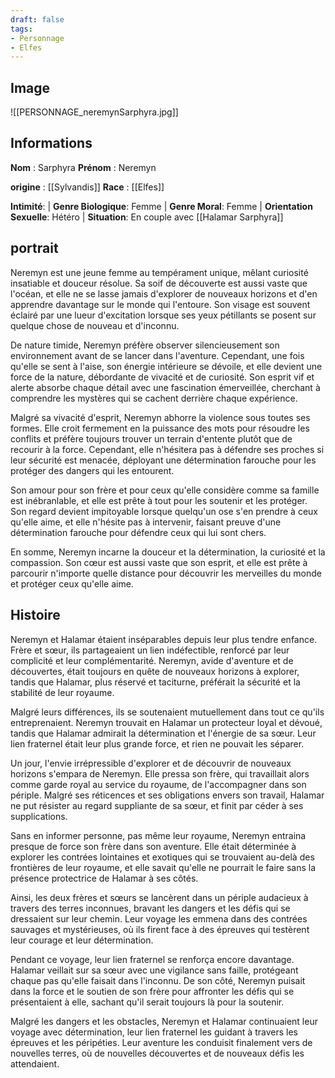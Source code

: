 ```yaml
---
draft: false
tags:
- Personnage
- Elfes
---
```


## Image

![[PERSONNAGE_neremynSarphyra.jpg]]

## Informations
**Nom** : Sarphyra
**Prénom** : Neremyn

**origine** : [[Sylvandis]]
**Race** : [[Elfes]]

**Intimité**: 
| **Genre Biologique**: Femme
| **Genre Moral**: Femme
| **Orientation Sexuelle**: Hétéro
| **Situation**: En couple avec [[Halamar Sarphyra]]

## portrait

Neremyn est une jeune femme au tempérament unique, mêlant curiosité insatiable et douceur résolue. Sa soif de découverte est aussi vaste que l'océan, et elle ne se lasse jamais d'explorer de nouveaux horizons et d'en apprendre davantage sur le monde qui l'entoure. Son visage est souvent éclairé par une lueur d'excitation lorsque ses yeux pétillants se posent sur quelque chose de nouveau et d'inconnu.

De nature timide, Neremyn préfère observer silencieusement son environnement avant de se lancer dans l'aventure. Cependant, une fois qu'elle se sent à l'aise, son énergie intérieure se dévoile, et elle devient une force de la nature, débordante de vivacité et de curiosité. Son esprit vif et alerte absorbe chaque détail avec une fascination émerveillée, cherchant à comprendre les mystères qui se cachent derrière chaque expérience.

Malgré sa vivacité d'esprit, Neremyn abhorre la violence sous toutes ses formes. Elle croit fermement en la puissance des mots pour résoudre les conflits et préfère toujours trouver un terrain d'entente plutôt que de recourir à la force. Cependant, elle n'hésitera pas à défendre ses proches si leur sécurité est menacée, déployant une détermination farouche pour les protéger des dangers qui les entourent.

Son amour pour son frère et pour ceux qu'elle considère comme sa famille est inébranlable, et elle est prête à tout pour les soutenir et les protéger. Son regard devient impitoyable lorsque quelqu'un ose s'en prendre à ceux qu'elle aime, et elle n'hésite pas à intervenir, faisant preuve d'une détermination farouche pour défendre ceux qui lui sont chers.

En somme, Neremyn incarne la douceur et la détermination, la curiosité et la compassion. Son cœur est aussi vaste que son esprit, et elle est prête à parcourir n'importe quelle distance pour découvrir les merveilles du monde et protéger ceux qu'elle aime.

## Histoire

Neremyn et Halamar étaient inséparables depuis leur plus tendre enfance. Frère et sœur, ils partageaient un lien indéfectible, renforcé par leur complicité et leur complémentarité. Neremyn, avide d'aventure et de découvertes, était toujours en quête de nouveaux horizons à explorer, tandis que Halamar, plus réservé et taciturne, préférait la sécurité et la stabilité de leur royaume.

Malgré leurs différences, ils se soutenaient mutuellement dans tout ce qu'ils entreprenaient. Neremyn trouvait en Halamar un protecteur loyal et dévoué, tandis que Halamar admirait la détermination et l'énergie de sa sœur. Leur lien fraternel était leur plus grande force, et rien ne pouvait les séparer.

Un jour, l'envie irrépressible d'explorer et de découvrir de nouveaux horizons s'empara de Neremyn. Elle pressa son frère, qui travaillait alors comme garde royal au service du royaume, de l'accompagner dans son périple. Malgré ses réticences et ses obligations envers son travail, Halamar ne put résister au regard suppliante de sa sœur, et finit par céder à ses supplications.

Sans en informer personne, pas même leur royaume, Neremyn entraina presque de force son frère dans son aventure. Elle était déterminée à explorer les contrées lointaines et exotiques qui se trouvaient au-delà des frontières de leur royaume, et elle savait qu'elle ne pourrait le faire sans la présence protectrice de Halamar à ses côtés.

Ainsi, les deux frères et sœurs se lancèrent dans un périple audacieux à travers des terres inconnues, bravant les dangers et les défis qui se dressaient sur leur chemin. Leur voyage les emmena dans des contrées sauvages et mystérieuses, où ils firent face à des épreuves qui testèrent leur courage et leur détermination.

Pendant ce voyage, leur lien fraternel se renforça encore davantage. Halamar veillait sur sa sœur avec une vigilance sans faille, protégeant chaque pas qu'elle faisait dans l'inconnu. De son côté, Neremyn puisait dans la force et le soutien de son frère pour affronter les défis qui se présentaient à elle, sachant qu'il serait toujours là pour la soutenir.

Malgré les dangers et les obstacles, Neremyn et Halamar continuaient leur voyage avec détermination, leur lien fraternel les guidant à travers les épreuves et les péripéties. Leur aventure les conduisit finalement vers de nouvelles terres, où de nouvelles découvertes et de nouveaux défis les attendaient.